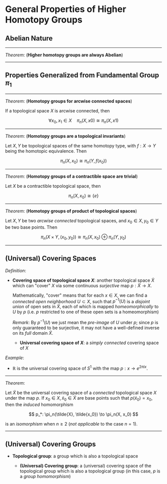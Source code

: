 # General Properties of Higher Homotopy Groups

## Abelian Nature

----

*Theorem*: (**Higher homotopy groups are always Abelian**)

----

## Properties Generalized from Fundamental Group $\pi_1$

----

*Theorem*: (**Homotopy groups for arcwise connected spaces**)

If a topological space $X$ is arcwise connected, then

$$ 
\forall x_0, x_1 \in X \quad \pi_n(X, x0) \cong \pi_n(X, x1)
$$

----

*Theorem*: (**Homotopy groups are a topological invariants**)

Let $X, Y$ be topological spaces of the same homotopy type, with $f: X \to Y$ being the homotopic equivalence. Then

$$
\pi_n(X, x_0) \cong \pi_n(Y, f(x_0))
$$

----

*Theorem*: (**Homotopy groups of a contractible space are trivial**)

Let $X$ be a contractible topological space, then

$$
\pi_n(X, x_0) \cong \{e\}
$$

----

*Theorem*: (**Homotopy groups of product of topological spaces**)

Let $X, Y$ be two *arcwise connected* topological spaces, and $x_0 \in X, y_0 \in Y$ be two base points. Then

$$
\pi_n(X \times Y, (x_0,y_0)) \cong
\pi_n(X, x_0) \oplus \pi_n(Y, y_0)
$$

----

## (Universal) Covering Spaces

*Definition*:

- **Covering space of topological space $X$**: another topological space $\tilde{X}$ which can "cover" $X$ via some continuous *surjective* map $p: \tilde{X} \to X$.
    
    Mathematically, "cover" means that for each $x \in X$, we can find a *connected open neighborhood* $U \subset X$, such that $p^{-1}(U)$ is a *disjoint union* of open sets in $\tilde{X}$, each of which is mapped *homeomorphically* to $U$ by $p$ (i.e. $p$ restricted to one of these open sets is a homeomorphism)

    *Remark*: By $p^{-1}(U)$ we just mean the *pre-image* of $U$ under $p$; since $p$ is only guaranteed to be surjective, it may not have a well-defined inverse on its *full* domain $\tilde{X}$.

    - **Universal covering space of $X$**: a *simply connected* covering space of $X$

*Example*: 

- $\mathbb{R}$ is the universal covering space of $S^1$ with the map $p: x \to e^{2\pi i x}$. 

----

*Theorem*: 

Let $\tilde{X}$ be the universal covering space of a *connected* topological space $X$ under the map $p$. If $x_0 \in X, \tilde{x}_0 \in \tilde{X}$ are base points such that $p(\tilde{x}_0) = x_0$, then the *induced* homomorphism

$$
p_*: \pi_n(\tilde{X}, \tilde{x_0})
\to \pi_n(X, x_0)
$$

is an *isomorphism* when $n \ge 2$ (*not applicable* to the case $n = 1$). 

----

## (Universal) Covering Groups

- **Topological group**: a group which is also a topological space

    - **(Universal) Covering group**: a (universal) covering space of the topological group which is also a topological group (in this case, $p$ is a *group homomorphism*)

